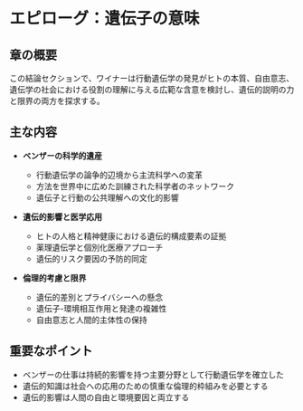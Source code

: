 # エピローグ：遺伝子の意味

## 章の概要
この結論セクションで、ワイナーは行動遺伝学の発見がヒトの本質、自由意志、遺伝学の社会における役割の理解に与える広範な含意を検討し、遺伝的説明の力と限界の両方を探求する。

## 主な内容
- **ベンザーの科学的遺産**
  - 行動遺伝学の論争的辺境から主流科学への変革
  - 方法を世界中に広めた訓練された科学者のネットワーク
  - 遺伝子と行動の公共理解への文化的影響

- **遺伝的影響と医学応用**
  - ヒトの人格と精神健康における遺伝的構成要素の証拠
  - 薬理遺伝学と個別化医療アプローチ
  - 遺伝的リスク要因の予防的同定

- **倫理的考慮と限界**
  - 遺伝的差別とプライバシーへの懸念
  - 遺伝子-環境相互作用と発達の複雑性
  - 自由意志と人間的主体性の保持

## 重要なポイント
- ベンザーの仕事は持続的影響を持つ主要分野として行動遺伝学を確立した
- 遺伝的知識は社会への応用のための慎重な倫理的枠組みを必要とする
- 遺伝的影響は人間の自由と環境要因と両立する